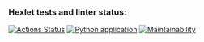 ### Hexlet tests and linter status:
[![Actions Status](https://github.com/RomanUtolin/python-project-lvl2/workflows/hexlet-check/badge.svg)](https://github.com/RomanUtolin/python-project-lvl2/actions)
[![Python application](https://github.com/RomanUtolin/python-project-lvl2/actions/workflows/python-app.yml/badge.svg?branch=main)](https://github.com/RomanUtolin/python-project-lvl2/actions/workflows/python-app.yml)
[![Maintainability](https://api.codeclimate.com/v1/badges/d7993a3709f88c605334/maintainability)](https://codeclimate.com/github/RomanUtolin/python-project-lvl2/maintainability)
